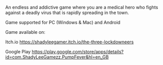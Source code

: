 An endless and addictive game where you are a medical hero who fights against a deadly virus that is rapidly spreading in the town.

Game supported for PC (Windows & Mac) and Android

Game available on:

Itch.io https://shadyleegamer.itch.io/the-three-lockdowneers

Google Play https://play.google.com/store/apps/details?id=com.ShadyLeeGamezz.PumpFever&hl=en_GB
